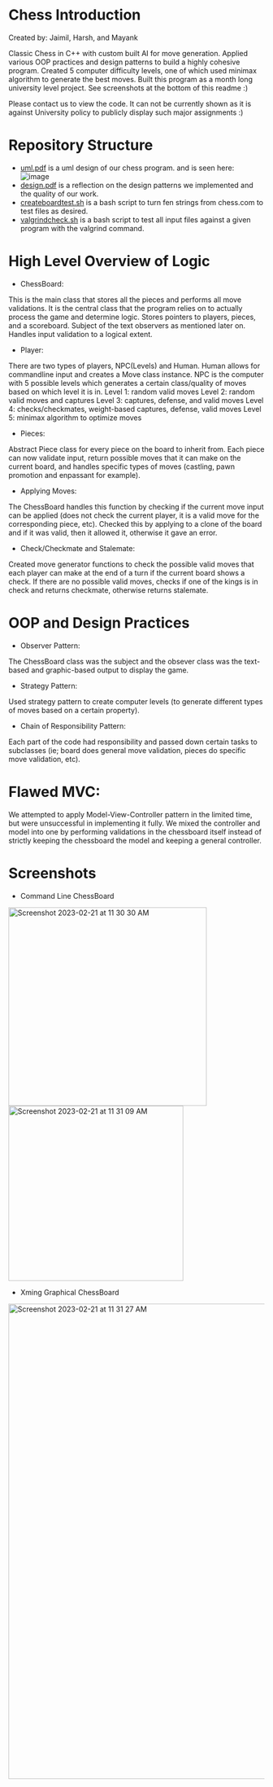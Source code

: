 # Chess Introduction

Created by: Jaimil, Harsh, and Mayank

Classic Chess in C++ with custom built AI for move generation. Applied various OOP practices and design patterns to build a highly cohesive program. Created 5 computer difficulty levels, one of which used minimax algorithm to generate the best moves. Built this program as a month long university level project. See screenshots at the bottom of this readme :)

Please contact us to view the code. It can not be currently shown as it is against University policy to publicly display such major assignments :)

# Repository Structure
  - [uml.pdf](https://github.com/theDe-bugger/chess/blob/main/uml.pdf) is a uml design of our chess program. and is seen here:
  ![image](https://user-images.githubusercontent.com/39176231/220402205-429ff1a5-5ad9-4659-84ce-50f3cdab5e34.png)
  - [design.pdf](https://github.com/theDe-bugger/chess/blob/main/design.pdf) is a reflection on the design patterns we implemented and the quality of our work.
  - [createboardtest.sh](https://github.com/theDe-bugger/chess/blob/main/createboardtest.sh) is a bash script to turn fen strings from chess.com to test files as desired.
  - [valgrindcheck.sh](https://github.com/theDe-bugger/chess/blob/main/valgrindcheck.sh) is a bash script to test all input files against a given program with the valgrind command.
  
# High Level Overview of Logic
* ChessBoard:

This is the main class that stores all the pieces and performs all move validations. It is the central class that the program relies on to actually process the game and determine logic. Stores pointers to players, pieces, and a scoreboard. Subject of the text observers as mentioned later on. Handles input validation to a logical extent.

* Player:

There are two types of players, NPC(Levels) and Human. Human allows for commandline input and creates a Move class instance. NPC is the computer with 5 possible levels which generates a certain class/quality of moves based on which level it is in. 
Level 1: random valid moves
Level 2: random valid moves and captures
Level 3: captures, defense, and valid moves
Level 4: checks/checkmates, weight-based captures, defense, valid moves
Level 5: minimax algorithm to optimize moves

* Pieces:

Abstract Piece class for every piece on the board to inherit from. Each piece can now validate input, return possible moves that it can make on the current board, and handles specific types of moves (castling, pawn promotion and enpassant for example).

* Applying Moves:

The ChessBoard handles this function by checking if the current move input can be applied (does not check the current player, it is a valid move for the corresponding piece, etc). Checked this by applying to a clone of the board and if it was valid, then it allowed it, otherwise it gave an error.

* Check/Checkmate and Stalemate:

Created move generator functions to check the possible valid moves that each player can make at the end of a turn if the current board shows a check. If there are no possible valid moves, checks if one of the kings is in check and returns checkmate, otherwise returns stalemate.

# OOP and Design Practices
* Observer Pattern:

The ChessBoard class was the subject and the obsever class was the text-based and graphic-based output to display the game.

* Strategy Pattern:

Used strategy pattern to create computer levels (to generate different types of moves based on a certain property).

* Chain of Responsibility Pattern:

Each part of the code had responsibility and passed down certain tasks to subclasses (ie; board does general move validation, pieces do specific move validation, etc).

# Flawed MVC:

We attempted to apply Model-View-Controller pattern in the limited time, but were unsuccessful in implementing it fully. We mixed the controller and model into one by performing validations in the chessboard itself instead of strictly keeping the chessboard the model and keeping a general controller. 

# Screenshots

* Command Line ChessBoard
<img width="390" alt="Screenshot 2023-02-21 at 11 30 30 AM" src="https://user-images.githubusercontent.com/39176231/220403747-b4638d2c-5f29-4841-a7cf-d6bc85d626ef.png">
<img width="344" alt="Screenshot 2023-02-21 at 11 31 09 AM" src="https://user-images.githubusercontent.com/39176231/220403894-ccbf1895-a50e-4343-a90e-d66d7b737b12.png">

* Xming Graphical ChessBoard
<img width="934" alt="Screenshot 2023-02-21 at 11 31 27 AM" src="https://user-images.githubusercontent.com/39176231/220403962-316c83d4-fd2c-4f40-b305-ef799140d5c1.png">
